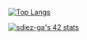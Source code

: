 [![Top Langs](https://github-readme-stats.vercel.app/api/top-langs/?username=Sergio10G&layout=compact&theme=radical)](https://github.com/anuraghazra/github-readme-stats)

[![sdiez-ga's 42 stats](https://badge42.herokuapp.com/api/stats/sdiez-ga)](https://profile.intra.42.fr/users/sdiez-ga)
